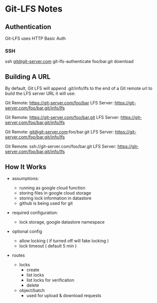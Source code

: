 Git-LFS Notes
=============

## Authentication

Git-LFS uses HTTP Basic Auth 

### SSH

ssh git@git-server.com git-lfs-authenticate foo/bar.git download

## Building A URL

By default, Git LFS will append .git/info/lfs to the end of a Git remote url to
build the LFS server URL it will use:

Git Remote: https://git-server.com/foo/bar
LFS Server: https://git-server.com/foo/bar.git/info/lfs

Git Remote: https://git-server.com/foo/bar.git
LFS Server: https://git-server.com/foo/bar.git/info/lfs

Git Remote: git@git-server.com:foo/bar.git
LFS Server: https://git-server.com/foo/bar.git/info/lfs

Git Remote: ssh://git-server.com/foo/bar.git
LFS Server: https://git-server.com/foo/bar.git/info/lfs

## How It Works

- assumptions:
  - running as google cloud function
  - storing files in google cloud storage
  - storing lock information in datastore
  - github is being used for git

- required configuration:
  - lock storage, google datastore namespace
      
- optional config
  - allow locking ( if turned off will fake locking )
  - lock timeout ( default 5 min )

- routes
  - locks
    - create
    - list locks
    - list locks for verification
    - delete 
  - object/batch
    - used for upload & download requests
